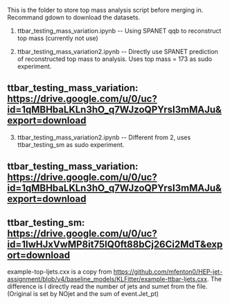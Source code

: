 This is the folder to store top mass analysis script before merging in. Recommand gdown to download the datasets.

1. ttbar_testing_mass_variation.ipynb -- Using SPANET qqb to reconstruct top mass (currently not use)

2. ttbar_testing_mass_variation2.ipynb -- Directly use SPANET prediction of reconstructed top mass to analysis. Uses top mass = 173 as sudo experiment.
## ttbar_testing_mass_variation: https://drive.google.com/u/0/uc?id=1qMBHbaLKLn3hO_q7WJzoQPYrsI3mMAJu&export=download

3. ttbar_testing_mass_variation2.ipynb -- Different from 2, uses ttbar_testing_sm as sudo experiment.
## ttbar_testing_mass_variation: https://drive.google.com/u/0/uc?id=1qMBHbaLKLn3hO_q7WJzoQPYrsI3mMAJu&export=download
## ttbar_testing_sm: https://drive.google.com/u/0/uc?id=1IwHJxVwMP8it75lQ0ft88bCj26Ci2MdT&export=download

example-top-ljets.cxx is a copy from https://github.com/mfenton0/HEP-jet-assignment/blob/v4/baseline_models/KLFitter/example-ttbar-ljets.cxx. The difference is I directly read the number of jets and sumet from the file. (Original is set by NOjet and the sum of event.Jet_pt)